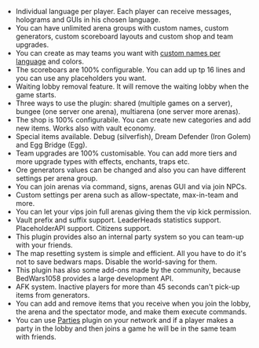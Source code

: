 * Individual language per player. Each player can receive messages, holograms and GUIs in his chosen language.
* You can have unlimited arena groups with custom names, custom generators, custom scoreboard layouts and custom shop and team upgrades.
* You can create as may teams you want with [custom names per language](https://gitlab.com/andrei1058/BedWars1058/wikis/arena-configuration#custom-team-name) and colors.
* The scoreboars are 100% configurable. You can add up tp 16 lines and you can use any placeholders you want.
* Waiting lobby removal feature. It will remove the waiting lobby when the game starts.
* Three ways to use the plugin: shared (multiple games on a server), bungee (one server one arena), multiarena (one server more arenas).
* The shop is 100% configurabile. You can create new categories and add new items. Works also with vault economy.
* Special items available. Debug (silverfish), Dream Defender (Iron Golem) and Egg Bridge (Egg).
* Team upgrades are 100% customisable. You can add more tiers and more upgrade types with effects, enchants, traps etc.
* Ore generators values can be changed and also you can have different settings per arena group.
* You can join arenas via command, signs, arenas GUI and via join NPCs.
* Custom settings per arena such as allow-spectate, max-in-team and more.
* You can let your vips join full arenas giving them the vip kick permission.
* Vault prefix and suffix support. LeaderHeads statistics support. PlaceholderAPI support. Citizens support.
* This plugin provides also an internal party system so you can team-up with your friends.
* The map resetting system is simple and efficient. All you have to do it's not to save bedwars maps. Disable the world-saving for them.
* This plugin has also some add-ons made by the community, because BedWars1058 provides a large development API.
* AFK system. Inactive players for more than 45 seconds can't pick-up items from generators.
* You can add and remove items that you receive when you join the lobby, the arena and the spectator mode, and make them execute commands.
* You can use [Parties](https://www.spigotmc.org/resources/parties-1-8-1-13.3709/) plugin on your network and if a player makes a party in the lobby and then joins a game he will be in the same team with friends.